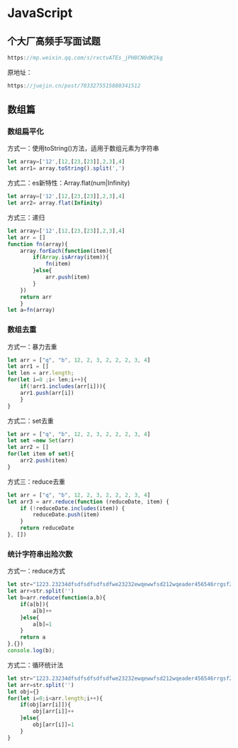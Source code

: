 
# JavaScript
## 个大厂高频手写面试题
```js
https://mp.weixin.qq.com/s/rxctvATEs_jPH8CN0dK1kg
```
原地址：
```js
https://juejin.cn/post/7033275515880341512
```
## 数组篇
### 数组扁平化
方式一：使用toString()方法，适用于数组元素为字符串
```js
let array=['12',[12,[23,[23]],2,3],4]
let arr1= array.toString().split(',')
```
方式二：es新特性：Array.flat(num|Infinity)
```js
let array=['12',[12,[23,[23]],2,3],4]
let arr2= array.flat(Infinity)
```
方式三：递归
```js
let array=['12',[12,[23,[23]],2,3],4]
let arr = []
function fn(array){
	array.forEach(function(item){
		if(Array.isArray(item)){
			fn(item)
		}else{
			arr.push(item)	
		}
	})
	return arr
	}
let a=fn(array)
```
### 数组去重
方式一：暴力去重
```js
let arr = ["q", "b", 12, 2, 3, 2, 2, 2, 3, 4]
let arr1 = []
let len = arr.length;
for(let i=0 ;i< len;i++){
	if(!arr1.includes(arr[i])){
	arr1.push(arr[i])
	}
}
```
方式二：set去重
```js
let arr = ["q", "b", 12, 2, 3, 2, 2, 2, 3, 4]
let set =new Set(arr)
let arr2 = []
for(let item of set){
	arr2.push(item)
}
```
方式三：reduce去重
```js
let arr = ["q", "b", 12, 2, 3, 2, 2, 2, 3, 4]
let arr3 = arr.reduce(function (reduceDate, item) {
	if (!reduceDate.includes(item)) {
		reduceDate.push(item)
	}
	return reduceDate
}, [])
```

### 统计字符串出险次数

方式一：reduce方式

```js
let str="1223.23234dfsdfsdfsdfsdfwe23232ewqewwfsd212wqeader456546rrgsf23e3"
let arr=str.split('')
let b=arr.reduce(function(a,b){
	if(a[b]){
		a[b]++
	}else{
		a[b]=1
	}
	return a
},{})
console.log(b);
```

方式二：循环统计法

```js
let str="1223.23234dfsdfsdfsdfsdfwe23232ewqewwfsd212wqeader456546rrgsf23e3"
let arr=str.split('')
let obj={}
for(let i=0;i<arr.length;i++){	
    if(obj[arr[i]]){
        obj[arr[i]]++
    }else{
        obj[arr[i]]=1
    }
}
```

